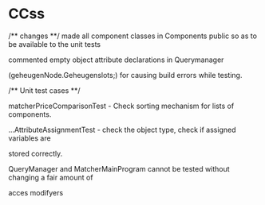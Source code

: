 # CCss

/** changes **/
made all component classes in Components public so as to be available to the unit tests

commented empty object attribute declarations in Querymanager 

(geheugenNode.Geheugenslots;) for causing build errors while testing.


/** Unit test cases **/

matcherPriceComparisonTest - Check sorting mechanism for lists of components.

...AttributeAssignmentTest - check the object type, check if assigned variables are 

stored correctly.



QueryManager and MatcherMainProgram cannot be tested without changing a fair amount of 

acces modifyers
